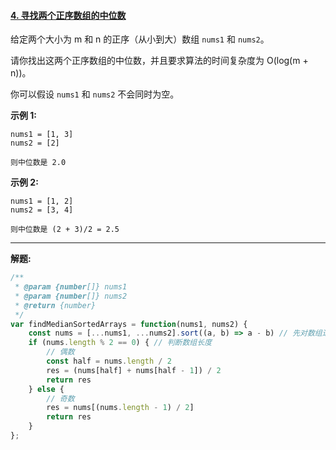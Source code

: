 #### [4. 寻找两个正序数组的中位数](https://leetcode-cn.com/problems/median-of-two-sorted-arrays/)

给定两个大小为 m 和 n 的正序（从小到大）数组 `nums1` 和 `nums2`。

请你找出这两个正序数组的中位数，并且要求算法的时间复杂度为 O(log(m + n))。

你可以假设 `nums1` 和 `nums2` 不会同时为空。

 

**示例 1:**

```
nums1 = [1, 3]
nums2 = [2]

则中位数是 2.0
```

**示例 2:**

```
nums1 = [1, 2]
nums2 = [3, 4]

则中位数是 (2 + 3)/2 = 2.5
```

------

**解题:**

```js
/**
 * @param {number[]} nums1
 * @param {number[]} nums2
 * @return {number}
 */
var findMedianSortedArrays = function(nums1, nums2) {
    const nums = [...nums1, ...nums2].sort((a, b) => a - b) // 先对数组进行排序
    if (nums.length % 2 == 0) { // 判断数组长度
        // 偶数
        const half = nums.length / 2
        res = (nums[half] + nums[half - 1]) / 2
        return res
    } else {
        // 奇数
        res = nums[(nums.length - 1) / 2]
        return res
    }
};
```

